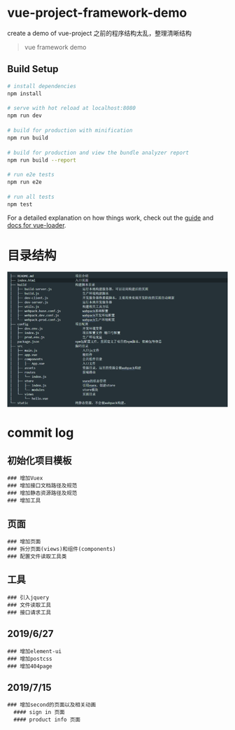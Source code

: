 # vue-project-framework-demo
create a demo of vue-project
之前的程序结构太乱，整理清晰结构

> vue framework demo

## Build Setup

``` bash
# install dependencies
npm install

# serve with hot reload at localhost:8080
npm run dev

# build for production with minification
npm run build

# build for production and view the bundle analyzer report
npm run build --report

# run e2e tests
npm run e2e

# run all tests
npm test
```

For a detailed explanation on how things work, check out the [guide](http://vuejs-templates.github.io/webpack/) and [docs for vue-loader](http://vuejs.github.io/vue-loader).


# 目录结构

![image](https://github.com/strangerDemon/vue-project-framework-demo/blob/master/static/images/readme/structure.png)


# commit log
  ## 初始化项目模板
    ### 增加Vuex
    ### 增加接口文档路径及规范
    ### 增加静态资源路径及规范
    ### 增加工具

  ## 页面
    ### 增加页面
    ### 拆分页面(views)和组件(components)
    ### 配置文件读取工具类

  ## 工具
    ### 引入jquery
    ### 文件读取工具
    ### 接口请求工具

  ## 2019/6/27
    ### 增加element-ui
    ### 增加postcss
    ### 增加404page

  ## 2019/7/15
    ### 增加second的页面以及相关动画
      #### sign in 页面
      #### product info 页面

